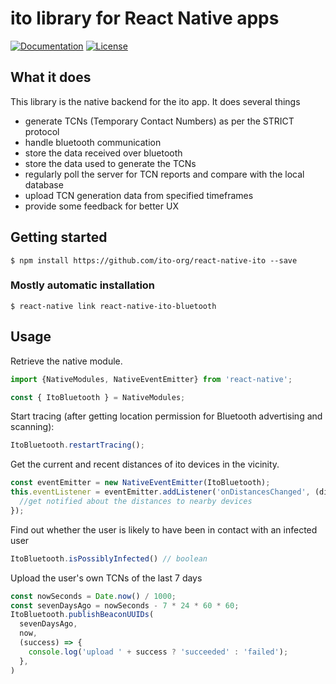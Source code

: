 # ito library for React Native apps

[![Documentation](https://img.shields.io/website?label=documentation&url=https%3A%2F%2Fdocs.ito-app.org%2Freact-native-ito)](https://docs.ito-app.org/react-native-ito/)
[![License](https://img.shields.io/badge/license-BSD--3--Clause--Clear-brightgreen)](LICENSE)

## What it does

This library is the native backend for the ito app. It does several things
- generate TCNs (Temporary Contact Numbers) as per the STRICT protocol
- handle bluetooth communication
- store the data received over bluetooth
- store the data used to generate the TCNs
- regularly poll the server for TCN reports and compare with the local database
- upload TCN generation data from specified timeframes
- provide some feedback for better UX

## Getting started

`$ npm install https://github.com/ito-org/react-native-ito --save`

### Mostly automatic installation

`$ react-native link react-native-ito-bluetooth`

## Usage
Retrieve the native module.
```js
import {NativeModules, NativeEventEmitter} from 'react-native';

const { ItoBluetooth } = NativeModules;
```

Start tracing (after getting location permission for Bluetooth advertising and scanning):
```javascript
ItoBluetooth.restartTracing();
```
Get the current and recent distances of ito devices in the vicinity.
```js
const eventEmitter = new NativeEventEmitter(ItoBluetooth);
this.eventListener = eventEmitter.addListener('onDistancesChanged', (distances) => {
  //get notified about the distances to nearby devices
});
```
Find out whether the user is likely to have been in contact with an infected user
```js
ItoBluetooth.isPossiblyInfected() // boolean
```

Upload the user's own TCNs of the last 7 days
```js
const nowSeconds = Date.now() / 1000;
const sevenDaysAgo = nowSeconds - 7 * 24 * 60 * 60;
ItoBluetooth.publishBeaconUUIDs(
  sevenDaysAgo,
  now,
  (success) => {
    console.log('upload ' + success ? 'succeeded' : 'failed');
  },
)
```
